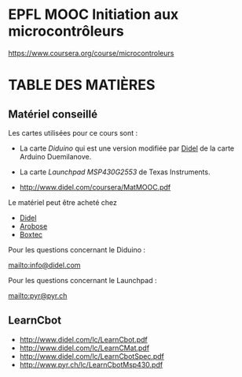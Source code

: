 
**EPFL MOOC Initiation aux microcontrôleurs**
=============================================


<https://www.coursera.org/course/microcontroleurs>


# TABLE DES MATIÈRES


## Matériel conseillé

Les cartes utilisées pour ce cours sont :

- La carte *Diduino* qui est une version modifiée par [Didel](http://www.didel.com/) de la carte Arduino Duemilanove.
- La carte *Launchpad MSP430G2553* de Texas Instruments.


- <http://www.didel.com/coursera/MatMOOC.pdf>

Le matériel peut être acheté chez

- [Didel](http://www.didel.com/)
- [Arobose](https://www.arobose.fr/)
- [Boxtec](http://shop.boxtec.ch/diduino-board-p-41267.html)

Pour les questions concernant le Diduino :

<mailto:info@didel.com>

Pour les questions concernant le Launchpad :

<mailto:pyr@pyr.ch>



## LearnCbot
- <http://www.didel.com/lc/LearnCbot.pdf>
- <http://www.didel.com/lc/LearnCMat.pdf>
- <http://www.didel.com/lc/LearnCbotSpec.pdf>
- <http://www.pyr.ch/lc/LearnCbotMsp430.pdf>

